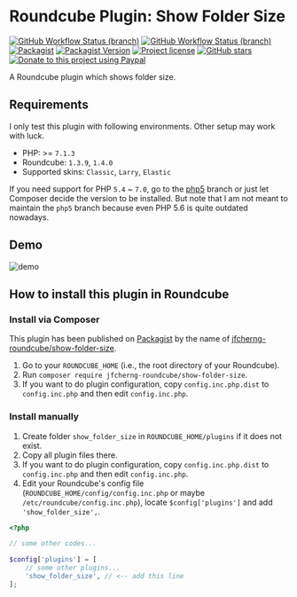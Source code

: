 # Roundcube Plugin: Show Folder Size

[![GitHub Workflow Status (branch)](https://img.shields.io/github/workflow/status/jfcherng-roundcube/plugin-show-folder-size/frontend/master?style=flat-square&label=build%20frontend)](https://github.com/jfcherng-roundcube/plugin-show-folder-size/actions)
[![GitHub Workflow Status (branch)](https://img.shields.io/github/workflow/status/jfcherng-roundcube/plugin-show-folder-size/backend/master?style=flat-square&label=build%20backend)](https://github.com/jfcherng-roundcube/plugin-show-folder-size/actions)
[![Packagist](https://img.shields.io/packagist/dt/jfcherng-roundcube/show-folder-size?style=flat-square)](https://packagist.org/packages/jfcherng-roundcube/show-folder-size)
[![Packagist Version](https://img.shields.io/packagist/v/jfcherng-roundcube/show-folder-size?style=flat-square)](https://packagist.org/packages/jfcherng-roundcube/show-folder-size)
[![Project license](https://img.shields.io/github/license/jfcherng-roundcube/plugin-show-folder-size?style=flat-square)](https://github.com/jfcherng-roundcube/plugin-show-folder-size/blob/v6/LICENSE)
[![GitHub stars](https://img.shields.io/github/stars/jfcherng-roundcube/plugin-show-folder-size?style=flat-square&logo=github)](https://github.com/jfcherng-roundcube/plugin-show-folder-size/stargazers)
[![Donate to this project using Paypal](https://img.shields.io/badge/paypal-donate-blue.svg?style=flat-square&logo=paypal)](https://www.paypal.me/jfcherng/5usd)

A Roundcube plugin which shows folder size.

## Requirements

I only test this plugin with following environments. Other setup may work with luck.

- PHP: >= `7.1.3`
- Roundcube: `1.3.9`, `1.4.0`
- Supported skins: `Classic`, `Larry`, `Elastic`

If you need support for PHP `5.4` ~ `7.0`, go to the
[php5](https://github.com/jfcherng-roundcube/plugin-show-folder-size/tree/php5)
branch or just let Composer decide the version to be installed. But note that
I am not meant to maintain the `php5` branch because even PHP 5.6 is quite outdated nowadays.

## Demo

![demo](https://raw.githubusercontent.com/jfcherng-roundcube/plugin-show-folder-size/master/docs/screenshot/demo.png)

## How to install this plugin in Roundcube

### Install via Composer

This plugin has been published on [Packagist](https://packagist.org) by the name of [jfcherng-roundcube/show-folder-size](https://packagist.org/packages/jfcherng-roundcube/show-folder-size).

1. Go to your `ROUNDCUBE_HOME` (i.e., the root directory of your Roundcube).
2. Run `composer require jfcherng-roundcube/show-folder-size`.
3. If you want to do plugin configuration, copy `config.inc.php.dist` to `config.inc.php` and then edit `config.inc.php`.

### Install manually

1. Create folder `show_folder_size` in `ROUNDCUBE_HOME/plugins` if it does not exist.
2. Copy all plugin files there.
3. If you want to do plugin configuration, copy `config.inc.php.dist` to `config.inc.php` and then edit `config.inc.php`.
4. Edit your Roundcube's config file (`ROUNDCUBE_HOME/config/config.inc.php` or maybe `/etc/roundcube/config.inc.php`), locate `$config['plugins']` and add `'show_folder_size',`.

```php
<?php

// some other codes...

$config['plugins'] = [
    // some other plugins...
    'show_folder_size', // <-- add this line
];
```
